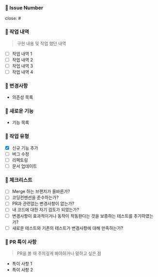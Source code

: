 ### 🍞 Issue Number 

close: #
<br/>

### 🥞 작업 내역

> 구현 내용 및 작업 했던 내역

- [ ] 작업 내역 1
- [ ] 작업 내역 2
- [ ] 작업 내역 3
- [ ] 작업 내역 4
      <br/>

### 🍞 변경사항

- 의존성 목록
  <br/>

### 🍞 새로운 기능

- 기능 목록
  <br/>

### 🍞 작업 유형

- [x] 신규 기능 추가
- [ ] 버그 수정
- [ ] 리펙토링
- [ ] 문서 업데이트
  <br/>

### 🥞 체크리스트

- [ ] Merge 하는 브랜치가 올바른가?
- [ ] 코딩컨벤션을 준수하는가?
- [ ] PR과 관련없는 변경사항이 없는가?
- [ ] 내 코드에 대한 자기 검토가 되었는가?
- [ ] 변경사항이 효과적이거나 동작이 작동한다는 것을 보증하는 테스트를 추가하였는가?
- [ ] 새로운 테스트와 기존의 테스트가 변경사항에 대해 만족하는가?
  <br/>

### 🥞 PR 특이 사항

> PR을 볼 때 주의깊게 봐야하거나 말하고 싶은 점

- 특이 사항 1
- 특이 사항 2

<br/><br/>
